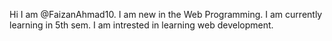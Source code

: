 Hi I am @FaizanAhmad10. I am new in the Web Programming.
I am currently learning in 5th sem. I am intrested in learning web development.


<!---
FaizanAhmad10/FaizanAhmad10 is a ✨ special ✨ repository because its `README.md` (this file) appears on your GitHub profile.
You can click the Preview link to take a look at your changes.
--->
